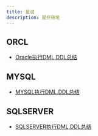 ```yaml
---
title: 星说
description: 星仔随笔
---
```


## ORCL
- [Oracle执行DML,DDL总结](/posts/Oracle.md)

## MYSQL
- [MYSQL执行DML,DDL总结](/posts/MySql.md)

## SQLSERVER
- [SQLSERVER执行DML,DDL总结](/posts/SqlServer.md)
